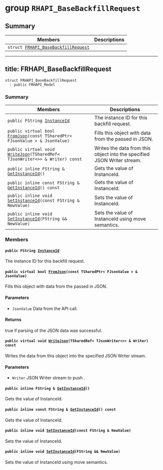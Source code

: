 # group `RHAPI_BaseBackfillRequest` <a id="group__RHAPI__BaseBackfillRequest"></a>

## Summary

 Members                        | Descriptions                                
--------------------------------|---------------------------------------------
`struct `[`FRHAPI_BaseBackfillRequest`](#structFRHAPI__BaseBackfillRequest) | 

---
title: FRHAPI_BaseBackfillRequest
---

```
struct FRHAPI_BaseBackfillRequest
  : public FRHAPI_Model
```

### Summary

 Members                        | Descriptions                                
--------------------------------|---------------------------------------------
`public FString `[`InstanceId`](#structFRHAPI__BaseBackfillRequest_1adee922d59de20684afd702734bd49d34) | The instance ID for this backfill request.
`public virtual bool `[`FromJson`](#structFRHAPI__BaseBackfillRequest_1ae65b5a518beebf34a2b398621c5804ae)`(const TSharedPtr< FJsonValue > & JsonValue)` | Fills this object with data from the passed in JSON.
`public virtual void `[`WriteJson`](#structFRHAPI__BaseBackfillRequest_1a6a7d295a85ba1debe44b04c4b0ef3103)`(TSharedRef< TJsonWriter<>> & Writer) const` | Writes the data from this object into the specified JSON Writer stream.
`public inline FString & `[`GetInstanceId`](#structFRHAPI__BaseBackfillRequest_1a1c9a904f6c5187a9e57f8334f21257d7)`()` | Gets the value of InstanceId.
`public inline const FString & `[`GetInstanceId`](#structFRHAPI__BaseBackfillRequest_1af82ecb8b5005dcf3034bec2eb1252274)`() const` | Gets the value of InstanceId.
`public inline void `[`SetInstanceId`](#structFRHAPI__BaseBackfillRequest_1a5441e597e17d6f5c9cca97d75a5593b2)`(const FString & NewValue)` | Sets the value of InstanceId.
`public inline void `[`SetInstanceId`](#structFRHAPI__BaseBackfillRequest_1ada0e50961e64647789d1278acaadf559)`(FString && NewValue)` | Sets the value of InstanceId using move semantics.

### Members

#### `public FString `[`InstanceId`](#structFRHAPI__BaseBackfillRequest_1adee922d59de20684afd702734bd49d34) <a id="structFRHAPI__BaseBackfillRequest_1adee922d59de20684afd702734bd49d34"></a>

The instance ID for this backfill request.

#### `public virtual bool `[`FromJson`](#structFRHAPI__BaseBackfillRequest_1ae65b5a518beebf34a2b398621c5804ae)`(const TSharedPtr< FJsonValue > & JsonValue)` <a id="structFRHAPI__BaseBackfillRequest_1ae65b5a518beebf34a2b398621c5804ae"></a>

Fills this object with data from the passed in JSON.

#### Parameters
* `JsonValue` Data from the API call.

#### Returns
true if parsing of the JSON data was successful.

#### `public virtual void `[`WriteJson`](#structFRHAPI__BaseBackfillRequest_1a6a7d295a85ba1debe44b04c4b0ef3103)`(TSharedRef< TJsonWriter<>> & Writer) const` <a id="structFRHAPI__BaseBackfillRequest_1a6a7d295a85ba1debe44b04c4b0ef3103"></a>

Writes the data from this object into the specified JSON Writer stream.

#### Parameters
* `Writer` JSON Writer stream to push .

#### `public inline FString & `[`GetInstanceId`](#structFRHAPI__BaseBackfillRequest_1a1c9a904f6c5187a9e57f8334f21257d7)`()` <a id="structFRHAPI__BaseBackfillRequest_1a1c9a904f6c5187a9e57f8334f21257d7"></a>

Gets the value of InstanceId.

#### `public inline const FString & `[`GetInstanceId`](#structFRHAPI__BaseBackfillRequest_1af82ecb8b5005dcf3034bec2eb1252274)`() const` <a id="structFRHAPI__BaseBackfillRequest_1af82ecb8b5005dcf3034bec2eb1252274"></a>

Gets the value of InstanceId.

#### `public inline void `[`SetInstanceId`](#structFRHAPI__BaseBackfillRequest_1a5441e597e17d6f5c9cca97d75a5593b2)`(const FString & NewValue)` <a id="structFRHAPI__BaseBackfillRequest_1a5441e597e17d6f5c9cca97d75a5593b2"></a>

Sets the value of InstanceId.

#### `public inline void `[`SetInstanceId`](#structFRHAPI__BaseBackfillRequest_1ada0e50961e64647789d1278acaadf559)`(FString && NewValue)` <a id="structFRHAPI__BaseBackfillRequest_1ada0e50961e64647789d1278acaadf559"></a>

Sets the value of InstanceId using move semantics.

